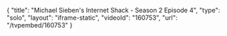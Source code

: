 {
    "title": "Michael Sieben's Internet Shack - Season 2 Episode 4",
    "type": "solo",
    "layout": "iframe-static",
    "videoId": "160753",
    "url": "\/tvpembed\/160753"
}